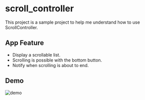 # scroll_controller

This project is a sample project to help me understand how to use ScrollController.

## App Feature

- Display a scrollable list.
- Scrolling is possible with the bottom button.
- Notify when scrolling is about to end.

## Demo

![demo](https://user-images.githubusercontent.com/64715484/145793717-5b0198eb-4ae8-41eb-8d3d-a0061b1fb806.gif)